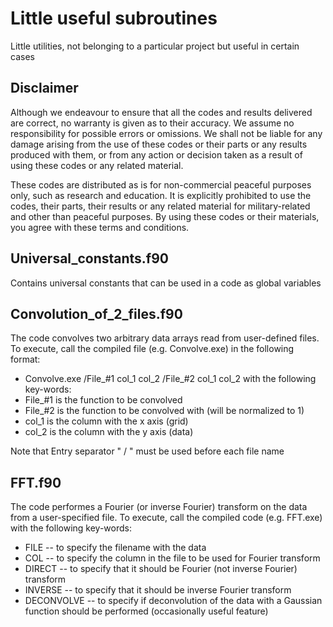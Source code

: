 # Little useful subroutines
Little utilities, not belonging to a particular project but useful in certain cases

 ## Disclaimer

Although we endeavour to ensure that all the codes and results delivered are correct, no warranty is given as to their accuracy. We assume no responsibility for possible errors or omissions. We shall not be liable for any damage arising from the use of these codes or their parts or any results produced with them, or from any action or decision taken as a result of using these codes or any related material.

These codes are distributed as is for non-commercial peaceful purposes only, such as research and education. It is explicitly prohibited to use the codes, their parts, their results or any related material for military-related and other than peaceful purposes. By using these codes or their materials, you agree with these terms and conditions.

## Universal_constants.f90
Contains universal constants that can be used in a code as global variables


## Convolution_of_2_files.f90
The code convolves two arbitrary data arrays read from user-defined files. To execute, call the compiled file (e.g. Convolve.exe) in the following format: 
* Convolve.exe  /File_#1 col_1 col_2  /File_#2 col_1 col_2
with the following key-words:
* File_#1 is the function to be convolved
* File_#2 is the function to be convolved with (will be normalized to 1)
* col_1 is the column with the x axis (grid)
* col_2 is the column with the y axis (data)

Note that Entry separator " / " must be used before each file name


## FFT.f90
The code performes a Fourier (or inverse Fourier) transform on the data from a user-specified file. To execute, call the compiled code (e.g. FFT.exe) with the following key-words:
* FILE -- to specify the filename with the data
* COL -- to specify the column in the file to be used for Fourier transform
* DIRECT -- to specify that it should be Fourier (not inverse Fourier) transform
* INVERSE  -- to specify that it should be inverse Fourier transform
* DECONVOLVE -- to specify if deconvolution of the data with a Gaussian function should be performed (occasionally useful feature)
